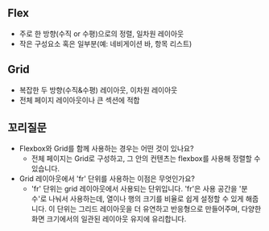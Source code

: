 ## Flex

- 주로 한 방향(수직 or 수평)으로의 정렬, 일차원 레이아웃
- 작은 구성요소 혹은 일부분(예: 네비게이션 바, 항목 리스트)

## Grid

- 복잡한 두 방향(수직&수평) 레이아웃, 이차원 레이아웃
- 전체 페이지 레이아웃이나 큰 섹션에 적합

## 꼬리질문

- Flexbox와 Grid를 함께 사용하는 경우는 어떤 것이 있나요?
  - 전체 페이지는 Grid로 구성하고, 그 안의 컨텐츠는 flexbox를 사용해 정렬할 수 있습니다.
- Grid 레이아웃에서 'fr' 단위를 사용하는 이점은 무엇인가요?
  - 'fr' 단위는 grid 레이아웃에서 사용되는 단위입니다. 'fr'은 사용 공간을 '분수'로 나눠서 사용하는데, 열이나 행의 크기를 비율로 쉽게 설정할 수 있게 해줍니다. 이 단위는 그리드 레이아웃을 더 유연하고 반응형으로 만들어주며, 다양한 화면 크기에서의 일관된 레이아웃 유지에 유리합니다.
